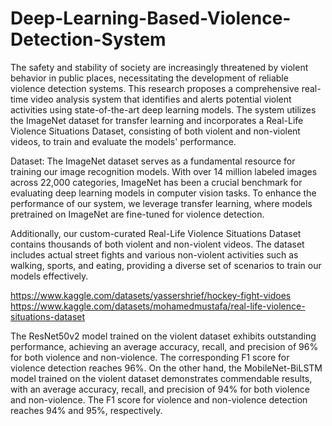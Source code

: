 # Deep-Learning-Based-Violence-Detection-System

The safety and stability of society are increasingly threatened by violent behavior in public places, necessitating the development of reliable violence detection systems. This research proposes a comprehensive real-time video analysis system that identifies and alerts potential violent activities using state-of-the-art deep learning models. The system utilizes the ImageNet dataset for transfer learning and incorporates a Real-Life Violence Situations Dataset, consisting of both violent and non-violent videos, to train and evaluate the models' performance.

Dataset:
The ImageNet dataset serves as a fundamental resource for training our image recognition models. With over 14 million labeled images across 22,000 categories, ImageNet has been a crucial benchmark for evaluating deep learning models in computer vision tasks. To enhance the performance of our system, we leverage transfer learning, where models pretrained on ImageNet are fine-tuned for violence detection.

Additionally, our custom-curated Real-Life Violence Situations Dataset contains thousands of both violent and non-violent videos. The dataset includes actual street fights and various non-violent activities such as walking, sports, and eating, providing a diverse set of scenarios to train our models effectively.

https://www.kaggle.com/datasets/yassershrief/hockey-fight-vidoes
https://www.kaggle.com/datasets/mohamedmustafa/real-life-violence-situations-dataset

The ResNet50v2 model trained on the violent dataset exhibits outstanding performance, achieving an average accuracy, recall, and precision of 96% for both violence and non-violence. The corresponding F1 score for violence detection reaches 96%. On the other hand, the MobileNet-BiLSTM model trained on the violent dataset demonstrates commendable results, with an average accuracy, recall, and precision of 94% for both violence and non-violence. The F1 score for violence and non-violence detection reaches 94% and 95%, respectively.


